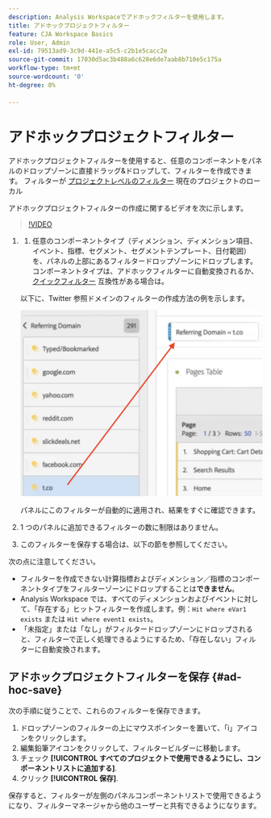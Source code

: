 ```yaml
---
description: Analysis Workspaceでアドホックフィルターを使用します。
title: アドホックプロジェクトフィルター
feature: CJA Workspace Basics
role: User, Admin
exl-id: 79513ad9-3c9d-441e-a5c5-c2b1e5cacc2e
source-git-commit: 17030d5ac3b488a6c628e6de7aab8b710e5c175a
workflow-type: tm+mt
source-wordcount: '0'
ht-degree: 0%

---
```


# アドホックプロジェクトフィルター

アドホックプロジェクトフィルターを使用すると、任意のコンポーネントをパネルのドロップゾーンに直接ドラッグ&amp;ドロップして、フィルターを作成できます。 フィルターが [プロジェクトレベルのフィルター](https://experienceleague.adobe.com/docs/analytics-platform/using/cja-components/cja-filters/quick-filters.html?lang=ja) 現在のプロジェクトのローカル

アドホックプロジェクトフィルターの作成に関するビデオを次に示します。

>[!VIDEO](https://video.tv.adobe.com/v/23978/?quality=12)


1. 
   1. 任意のコンポーネントタイプ（ディメンション、ディメンション項目、イベント、指標、セグメント、セグメントテンプレート、日付範囲）を、パネルの上部にあるフィルタードロップゾーンにドロップします。 コンポーネントタイプは、アドホックフィルターに自動変換されるか、 [クイックフィルター](/help/components/filters/quick-filters.md) 互換性がある場合は。

   以下に、Twitter 参照ドメインのフィルターの作成方法の例を示します。

   ![](assets/ad-hoc1.png)

   パネルにこのフィルターが自動的に適用され、結果をすぐに確認できます。

1. 1 つのパネルに追加できるフィルターの数に制限はありません。
1. このフィルターを保存する場合は、以下の節を参照してください。

次の点に注意してください。

* フィルターを作成できない計算指標およびディメンション／指標のコンポーネントタイプをフィルターゾーンにドロップすることは&#x200B;**できません**。
* Analysis Workspace では、すべてのディメンションおよびイベントに対して、「存在する」ヒットフィルターを作成します。例：`Hit where eVar1 exists` または `Hit where event1 exists`。
* 「未指定」または「なし」がフィルタードロップゾーンにドロップされると、フィルターで正しく処理できるようにするため、「存在しない」フィルターに自動変換されます。

## アドホックプロジェクトフィルターを保存 {#ad-hoc-save}

次の手順に従うことで、これらのフィルターを保存できます。

1. ドロップゾーンのフィルターの上にマウスポインターを置いて、「i」アイコンをクリックします。
1. 編集鉛筆アイコンをクリックして、フィルタービルダーに移動します。
1. チェック **[!UICONTROL すべてのプロジェクトで使用できるようにし、コンポーネントリストに追加する]**.
1. クリック **[!UICONTROL 保存]**.

保存すると、フィルターが左側のパネルコンポーネントリストで使用できるようになり、フィルターマネージャから他のユーザーと共有できるようになります。

